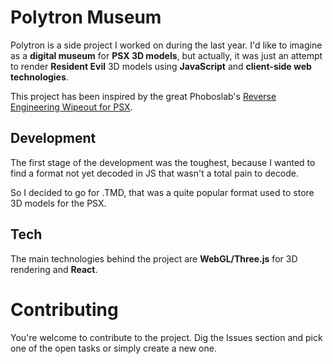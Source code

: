 
# Polytron Museum

Polytron is a side project I worked on during the last year. 
I'd like to imagine as  a **digital museum** for **PSX 3D models**, but actually, it was just an attempt to render **Resident Evil** 3D models using **JavaScript** and **client-side web technologies**.

This project has been inspired by the great Phoboslab's [Reverse Engineering Wipeout for PSX](http://phoboslab.org/log/2015/04/reverse-engineering-wipeout-psx).


## Development

The first stage of the development was the toughest, because I wanted to find a format not yet decoded in JS that wasn't a total pain to decode.

So I decided to go for .TMD, that was a quite popular format used to store 3D models for the PSX.




## Tech

The main technologies behind the project are **WebGL/Three.js** for 3D rendering and **React**.


# Contributing

You're welcome to contribute to the project.
Dig the Issues section and pick one of the open tasks or simply create a new one. 
